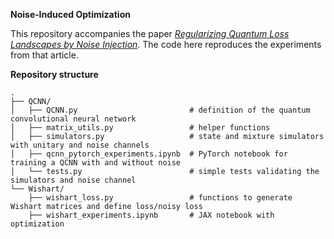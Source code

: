 **Noise‑Induced Optimization**

This repository accompanies the paper [*Regularizing Quantum Loss Landscapes by Noise Injection*](https://arxiv.org/abs/2505.08759).
The code here reproduces the experiments from that article.

**Repository structure**
```
.
├── QCNN/
│   ├── QCNN.py                         # definition of the quantum convolutional neural network
│   ├── matrix_utils.py                 # helper functions
│   ├── simulators.py                   # state and mixture simulators with unitary and noise channels
│   ├── qcnn_pytorch_experiments.ipynb  # PyTorch notebook for training a QCNN with and without noise
│   └── tests.py                        # simple tests validating the simulators and noise channel
└── Wishart/
    ├── wishart_loss.py                 # functions to generate Wishart matrices and define loss/noisy loss
    ├── wishart_experiments.ipynb       # JAX notebook with optimization
```
